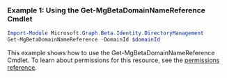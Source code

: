 ### Example 1: Using the Get-MgBetaDomainNameReference Cmdlet
```powershell
Import-Module Microsoft.Graph.Beta.Identity.DirectoryManagement
Get-MgBetaDomainNameReference -DomainId $domainId
```
This example shows how to use the Get-MgBetaDomainNameReference Cmdlet.
To learn about permissions for this resource, see the [permissions reference](/graph/permissions-reference).

